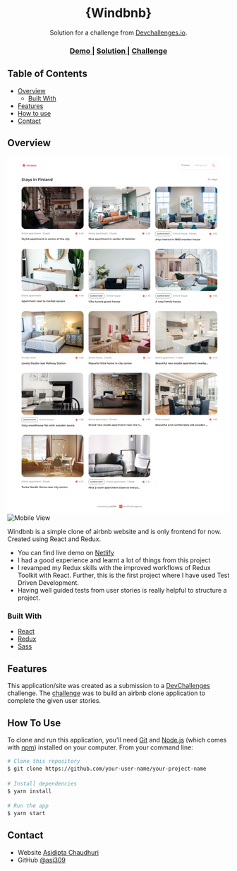 <!-- Please update value in the {}  -->

<h1 align="center">{Windbnb}</h1>

<div align="center">
   Solution for a challenge from  <a href="http://devchallenges.io" target="_blank">Devchallenges.io</a>.
</div>

<div align="center">
  <h3>
    <a href="https://windbnb-319.netlify.app/">
      Demo
    </a>
    <span> | </span>
    <a href="https://devchallenges.io/solutions/Mu3Jui2nXm2TeSTuwb6V">
      Solution
    </a>
    <span> | </span>
    <a href="https://devchallenges.io/challenges/3JFYedSOZqAxYuOCNmYD">
      Challenge
    </a>
  </h3>
</div>

<!-- TABLE OF CONTENTS -->

## Table of Contents

- [Overview](#overview)
  - [Built With](#built-with)
- [Features](#features)
- [How to use](#how-to-use)
- [Contact](#contact)

<!-- OVERVIEW -->

## Overview

![Desktop View](./desktop.png)
![Mobile View](./mobile_iPhone_12_Pro.png)

Windbnb is a simple clone of airbnb website and is only frontend for now. Created using React and Redux.

- You can find live demo on [Netlify](https://windbnb-319.netlify.app/)
- I had a good experience and learnt a lot of things from this project
- I revamped my Redux skills with the improved workflows of Redux Toolkit with React. Further, this is the first project where I have used Test Driven Development.
- Having well guided tests from user stories is really helpful to structure a project.

### Built With

<!-- This section should list any major frameworks that you built your project using. Here are a few examples.-->

- [React](https://reactjs.org/)
- [Redux](https://redux.js.org/)
- [Sass](https://sass-lang.com/)

## Features

<!-- List the features of your application or follow the template. Don't share the figma file here :) -->

This application/site was created as a submission to a [DevChallenges](https://devchallenges.io/challenges) challenge. The [challenge](https://devchallenges.io/challenges/3JFYedSOZqAxYuOCNmYD) was to build an airbnb clone application to complete the given user stories.

## How To Use

<!-- Example: -->

To clone and run this application, you'll need [Git](https://git-scm.com) and [Node.js](https://nodejs.org/en/download/) (which comes with [npm](http://npmjs.com)) installed on your computer. From your command line:

```bash
# Clone this repository
$ git clone https://github.com/your-user-name/your-project-name

# Install dependencies
$ yarn install

# Run the app
$ yarn start
```

## Contact

- Website [Asidipta Chaudhuri](http://portfolio-asi309.vercel.app/)
- GitHub [@asi309](https://github.com/asi309)
